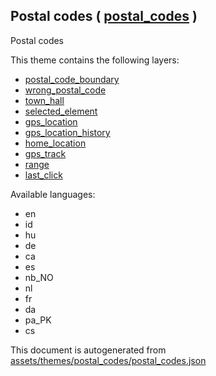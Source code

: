 [//]: # (WARNING: this file is automatically generated. Please find the sources at the bottom and edit those sources)

 Postal codes ( [postal_codes](https://mapcomplete.osm.be/postal_codes) ) 
--------------------------------------------------------------------------



Postal codes

This theme contains the following layers:



  - [postal_code_boundary](../Layers/postal_code_boundary.md)
  - [wrong_postal_code](../Layers/wrong_postal_code.md)
  - [town_hall](../Layers/town_hall.md)
  - [selected_element](../Layers/selected_element.md)
  - [gps_location](../Layers/gps_location.md)
  - [gps_location_history](../Layers/gps_location_history.md)
  - [home_location](../Layers/home_location.md)
  - [gps_track](../Layers/gps_track.md)
  - [range](../Layers/range.md)
  - [last_click](../Layers/last_click.md)


Available languages:



  - en
  - id
  - hu
  - de
  - ca
  - es
  - nb_NO
  - nl
  - fr
  - da
  - pa_PK
  - cs
 

This document is autogenerated from [assets/themes/postal_codes/postal_codes.json](https://github.com/pietervdvn/MapComplete/blob/develop/assets/themes/postal_codes/postal_codes.json)
